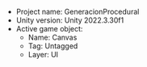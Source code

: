 <!-- UNITY CODE ASSIST INSTRUCTIONS START -->
- Project name: GeneracionProcedural
- Unity version: Unity 2022.3.30f1
- Active game object:
  - Name: Canvas
  - Tag: Untagged
  - Layer: UI
<!-- UNITY CODE ASSIST INSTRUCTIONS END -->
